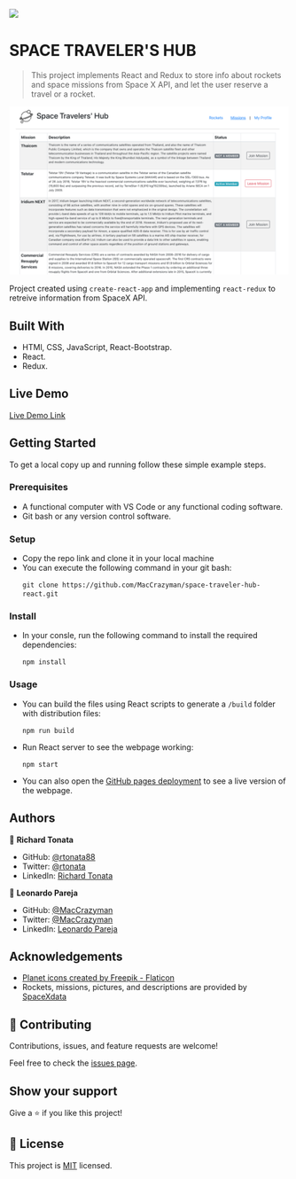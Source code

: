 ![](https://img.shields.io/badge/Microverse-blueviolet)

# SPACE TRAVELER'S HUB

> This project implements React and Redux to store info about rockets and space missions from Space X API, and let the user reserve a travel or a rocket.

![screenshot](src/img/screenshot.png)

Project created using `create-react-app` and implementing `react-redux` to retreive information from SpaceX API.

## Built With

- HTMl, CSS, JavaScript, React-Bootstrap.
- React.
- Redux.

## Live Demo

[Live Demo Link](https://maccrazyman.github.io/space-traveler-hub-react/)


## Getting Started

To get a local copy up and running follow these simple example steps.

### Prerequisites
* A functional computer with VS Code or any functional coding software.
* Git bash or any version control software.

### Setup
* Copy the repo link and clone it in your local machine
* You can execute the following command in your git bash:
    ```` 
    git clone https://github.com/MacCrazyman/space-traveler-hub-react.git
    ````

### Install
* In your consle, run the following command to install the required dependencies:
    ````
    npm install
    ````


### Usage
* You can build the files using React scripts to generate a `/build` folder with distribution files:
    ````
    npm run build
    ````
* Run React server to see the webpage working:
    ````
    npm start
    ````
* You can also open the [GitHub pages deployment](https://maccrazyman.github.io/space-traveler-hub-react/) to see a live version of the webpage.



## Authors


👤 **Richard Tonata**

- GitHub: [@rtonata88](https://github.com/rtonata88)
- Twitter: [@rtonata](https://twitter.com/rtonata)
- LinkedIn: [Richard Tonata](https://www.linkedin.com/in/richard-chambula-49198425/)

👤 **Leonardo Pareja**

- GitHub: [@MacCrazyman](https://github.com/MacCrazyman)
- Twitter: [@MacCrazyman](https://twitter.com/MacCrazyman)
- LinkedIn: [Leonardo Pareja](https://www.linkedin.com/in/leonardo-pareja-pareja/)

## Acknowledgements

* <a href="https://www.flaticon.com/free-icons/planet" title="planet icons">Planet icons created by Freepik - Flaticon</a>
* Rockets, missions, pictures, and descriptions are provided by [SpaceXdata](https://docs.spacexdata.com/)

## 🤝 Contributing

Contributions, issues, and feature requests are welcome!

Feel free to check the [issues page](../../issues/).

## Show your support

Give a ⭐️ if you like this project!


## 📝 License

This project is [MIT](./LICENSE) licensed.
